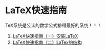 # LaTeX快速指南

TeX系统是公认的数学公式排得最好的系统！！！

1. [LaTeX快速指南（一）安装LaTeX](http://wanshicheng.org/latex/LaTeX%E5%BF%AB%E9%80%9F%E6%8C%87%E5%8D%97-%E4%B8%80.html)
2. [LaTeX快速指南（二）LaTex的结构](http://wanshicheng.org/latex/LaTeX%E5%BF%AB%E9%80%9F%E6%8C%87%E5%8D%97-%E4%BA%8C.html)
